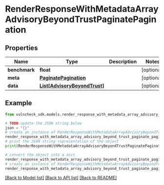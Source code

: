 # RenderResponseWithMetadataArrayAdvisoryBeyondTrustPaginatePagination


## Properties

Name | Type | Description | Notes
------------ | ------------- | ------------- | -------------
**benchmark** | **float** |  | [optional] 
**meta** | [**PaginatePagination**](PaginatePagination.md) |  | [optional] 
**data** | [**List[AdvisoryBeyondTrust]**](AdvisoryBeyondTrust.md) |  | [optional] 

## Example

```python
from vulncheck_sdk.models.render_response_with_metadata_array_advisory_beyond_trust_paginate_pagination import RenderResponseWithMetadataArrayAdvisoryBeyondTrustPaginatePagination

# TODO update the JSON string below
json = "{}"
# create an instance of RenderResponseWithMetadataArrayAdvisoryBeyondTrustPaginatePagination from a JSON string
render_response_with_metadata_array_advisory_beyond_trust_paginate_pagination_instance = RenderResponseWithMetadataArrayAdvisoryBeyondTrustPaginatePagination.from_json(json)
# print the JSON string representation of the object
print(RenderResponseWithMetadataArrayAdvisoryBeyondTrustPaginatePagination.to_json())

# convert the object into a dict
render_response_with_metadata_array_advisory_beyond_trust_paginate_pagination_dict = render_response_with_metadata_array_advisory_beyond_trust_paginate_pagination_instance.to_dict()
# create an instance of RenderResponseWithMetadataArrayAdvisoryBeyondTrustPaginatePagination from a dict
render_response_with_metadata_array_advisory_beyond_trust_paginate_pagination_from_dict = RenderResponseWithMetadataArrayAdvisoryBeyondTrustPaginatePagination.from_dict(render_response_with_metadata_array_advisory_beyond_trust_paginate_pagination_dict)
```
[[Back to Model list]](../README.md#documentation-for-models) [[Back to API list]](../README.md#documentation-for-api-endpoints) [[Back to README]](../README.md)


